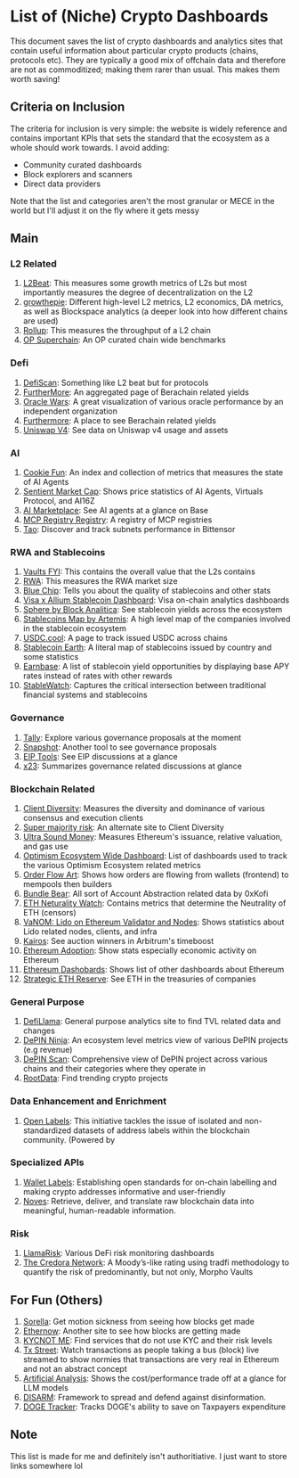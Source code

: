 # List of (Niche) Crypto Dashboards

This document saves the list of crypto dashboards and analytics sites that contain useful information about particular crypto products (chains, protocols etc). They are typically a good mix of offchain data and therefore are not as commoditized; making them rarer than usual. This makes them worth saving! 

## Criteria on Inclusion
The criteria for inclusion is very simple: the website is widely reference and contains important KPIs that sets the standard that the ecosystem as a whole should work towards. 
I avoid adding:
- Community curated dashboards
- Block explorers and scanners
- Direct data providers

Note that the list and categories aren't the most granular or MECE in the world but I'll adjust it on the fly where it gets messy

## Main
### L2 Related
1. [L2Beat](https://l2beat.com/scaling/summary): This measures some growth metrics of L2s but most importantly measures the degree of decentralization on the L2
2. [growthepie](https://www.growthepie.xyz/): Different high-level L2 metrics, L2 economics, DA metrics, as well as Blockspace analytics (a deeper look into how different chains are used)
3. [Rollup](https://rollup.wtf/): This measures the throughput of a L2 chain
4. [OP Superchain](https://app.hex.tech/61bffa12-d60b-484c-80b9-14265e268538/app/d28726b2-ff11-4f94-8a9f-6bb0a86f4b46/latest?tab=select-industry-benchmarks): An OP curated chain wide benchmarks

### Defi
1. [DefiScan](https://www.defiscan.info/): Something like L2 beat but for protocols
2. [FurtherMore](https://furthermore.app/): An aggregated page of Berachain related yields
3. [Oracle Wars](https://www.oraclewars.xyz/): A great visualization of various oracle performance by an independent organization
4. [Furthermore](https://furthermore.app/): A place to see Berachain related yields
5. [Uniswap V4](https://www.v4.xyz/): See data on Uniswap v4 usage and assets

### AI
1. [Cookie Fun](https://www.cookie.fun/): An index and collection of metrics that measures the state of AI Agents
2. [Sentient Market Cap](https://www.sentientmarketcap.com/): Shows price statistics of AI Agents, Virtuals Protocol, and AI16Z
3. [AI Marketplace](https://arjux.com/marketplace/): See AI agents at a glance on Base
4. [MCP Registry Registry](https://mastra.ai/mcp-registry-registry): A registry of MCP registries
5. [Tao](https://www.tao.app/explorer): Discover and track subnets performance in Bittensor

### RWA and Stablecoins
1. [Vaults FYI](https://www.vaults.fyi/): This contains the overall value that the L2s contains
2. [RWA](https://www.rwa.xyz/): This measures the RWA market size
3. [Blue Chip](https://bluechip.org/): Tells you about the quality of stablecoins and other stats
4. [Visa x Allium Stablecoin Dashboard](https://visaonchainanalytics.com/): Visa on-chain analytics dashboards
5. [Sphere by Block Analitica](https://sphere.blockanalitica.com/): See stablecoin yields across the ecosystem
6. [Stablecoins Map by Artemis](https://www.stablecoinsmap.com/): A high level map of the companies involved in the stablecoin ecosystem
7. [USDC.cool](https://usdc.cool/): A page to track issued USDC across chains
8. [Stablecoin Earth](https://stablecoins.earth/): A literal map of stablecoins issued by country and some statistics
9. [Earnbase](https://earnbase.finance/): A list of stablecoin yield opportunities by displaying base APY rates instead of rates with other rewards
10. [StableWatch](https://www.stablewatch.io/): Captures the critical intersection between traditional financial systems and stablecoins
 
### Governance
1. [Tally](https://www.tally.xyz/explore): Explore various governance proposals at the moment
2. [Snapshot](https://snapshot.box/#/explore): Another tool to see governance proposals
3. [EIP Tools](https://eip.tools/): See EIP discussions at a glance
4. [x23](https://app.x23.ai/arbitrum): Summarizes governance related discussions at glance

### Blockchain Related
1. [Client Diversity](https://clientdiversity.org/): Measures the diversity and dominance of various consensus and execution clients
2. [Super majority risk](https://supermajority.info/): An alternate site to Client Diversity
3. [Ultra Sound Money](https://ultrasound.money/): Measures Ethereum's issuance, relative valuation, and gas use
4. [Optimism Ecosystem Wide Dashboard](https://community.optimism.io/welcome/faq/dashboard-trackers): List of dashboards used to track the various Optimism Ecosystem related metrics
5. [Order Flow Art](https://orderflow.art/?isOrderflow=true): Shows how orders are flowing from wallets (frontend) to mempools then builders
6. [Bundle Bear](https://www.bundlebear.com/overview/all): All sort of Account Abstraction related data by 0xKofi
7. [ETH Neturality Watch](https://eth.neutralitywatch.com/): Contains metrics that determine the Neutrality of ETH (censors)
8. [VaNOM: Lido on Ethereum Validator and Nodes](https://app.hex.tech/8dedcd99-17f4-49d8-944e-4857a355b90a/app/3f7d6967-3ef6-4e69-8f7b-d02d903f045b/): Shows statistics about Lido related nodes, clients, and infra
9. [Kairos](https://kairos-timeboost.xyz/): See auction winners in Arbitrum's timeboost
10. [Ethereum Adoption](https://ethereumadoption.com/): Show stats especially economic activity on Ethereum
11. [Ethereum Dashobards](https://ethereumdashboards.com/): Shows list of other dashboards about Ethereum
12. [Strategic ETH Reserve](https://www.strategicethreserve.xyz/): See ETH in the treasuries of companies
    
### General Purpose
1. [DefiLlama](https://defillama.com/): General purpose analytics site to find TVL related data and changes
2. [DePIN Ninja](https://depin.ninja/): An ecosystem level metrics view of various DePIN projects (e.g revenue)
3. [DePIN Scan](https://depinscan.io/): Comprehensive view of DePIN project across various chains and their categories where they operate in
4. [RootData](https://rootdata.com): Find trending crypto projects

### Data Enhancement and Enrichment
1. [Open Labels](https://openlabelsinitiative.org/): This initiative tackles the issue of isolated and non-standardized datasets of address labels within the blockchain community. (Powered by 

### Specialized APIs
1. [Wallet Labels](https://www.walletlabels.xyz/): Establishing open standards for on-chain labelling and making crypto addresses informative and user-friendly
2. [Noves](https://www.noves.fi/): Retrieve, deliver, and translate raw blockchain data into meaningful, human-readable information.

### Risk
1. [LlamaRisk](https://portal.llamarisk.com/): Various DeFi risk monitoring dashboards
2. [The Credora Network](https://ratings.credora.network): A Moody’s-like rating using tradfi methodology to quantify the risk of predominantly, but not only, Morpho Vaults  

## For Fun (Others)
1. [Sorella](https://sorellalabs.xyz/dashboard): Get motion sickness from seeing how blocks get made
2. [Ethernow](https://www.ethernow.xyz/mempool/all): Another site to see how blocks are getting made
3. [KYCNOT ME](https://kycnot.me/): Find services that do not use KYC and their risk levels
4. [Tx Street](https://txstreet.com/): Watch transactions as people taking a bus (block) live streamed to show normies that transactions are very real in Ethereum and not an abstract concept
5. [Artificial Analysis](https://artificialanalysis.ai/): Shows the cost/performance trade off at a glance for LLM models
6. [DISARM](https://disarmframework.herokuapp.com/): Framework to spread and defend against disinformation.
7. [DOGE Tracker](https://www.doge-tracker.com/): Tracks DOGE's ability to save on Taxpayers expenditure

## Note
This list is made for me and definitely isn't authoritiative. I just want to store links somewhere lol
